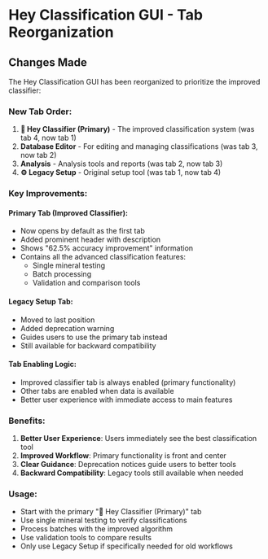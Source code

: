 # Hey Classification GUI - Tab Reorganization

## Changes Made

The Hey Classification GUI has been reorganized to prioritize the improved classifier:

### New Tab Order:
1. **🚀 Hey Classifier (Primary)** - The improved classification system (was tab 4, now tab 1)
2. **Database Editor** - For editing and managing classifications (was tab 3, now tab 2)  
3. **Analysis** - Analysis tools and reports (was tab 2, now tab 3)
4. **⚙️ Legacy Setup** - Original setup tool (was tab 1, now tab 4)

### Key Improvements:

#### Primary Tab (Improved Classifier):
- Now opens by default as the first tab
- Added prominent header with description
- Shows "62.5% accuracy improvement" information
- Contains all the advanced classification features:
  - Single mineral testing
  - Batch processing
  - Validation and comparison tools

#### Legacy Setup Tab:
- Moved to last position
- Added deprecation warning
- Guides users to use the primary tab instead
- Still available for backward compatibility

#### Tab Enabling Logic:
- Improved classifier tab is always enabled (primary functionality)
- Other tabs are enabled when data is available
- Better user experience with immediate access to main features

### Benefits:
1. **Better User Experience**: Users immediately see the best classification tool
2. **Improved Workflow**: Primary functionality is front and center
3. **Clear Guidance**: Deprecation notices guide users to better tools
4. **Backward Compatibility**: Legacy tools still available when needed

### Usage:
- Start with the primary "🚀 Hey Classifier (Primary)" tab
- Use single mineral testing to verify classifications
- Process batches with the improved algorithm
- Use validation tools to compare results
- Only use Legacy Setup if specifically needed for old workflows 